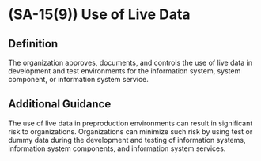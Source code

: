 
# (SA-15(9)) Use of Live Data

## Definition

The organization approves, documents, and controls the use of live data in development and test environments for the information system, system component, or information system service.

## Additional Guidance

The use of live data in preproduction environments can result in significant risk to organizations. Organizations can minimize such risk by using test or dummy data during the development and testing of information systems, information system components, and information system services.
